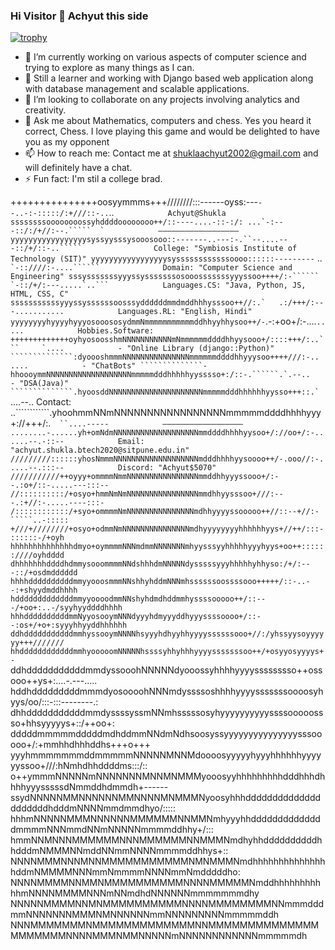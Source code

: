 ### Hi Visitor 👋 Achyut this side

<!--
**Achyut-0705/Achyut-0705** is a ✨ _special_ ✨ repository because its `README.md` (this file) appears on your GitHub profile.

Here are some ideas to get you started:
-->
[![trophy](https://github-profile-trophy.vercel.app/?username=Achyut-0705&theme=onedark)](https://github.com/ryo-ma/github-profile-trophy)

- 🔭 I’m currently working on various aspects of computer science and trying to explore as many things as I can.
- 🌱 Still a learner and working with Django based web application along with database management and scalable applications.
- 👯 I’m looking to collaborate on any projects involving analytics and creativity.
- 💬 Ask me about Mathematics, computers and chess. Yes you heard it correct, Chess. I love playing this game and would be delighted to have you as my opponent
- 📫 How to reach me: Contact me at shuklaachyut2002@gmail.com and will definitely have a chat.
- ⚡ Fun fact: I'm stil a college brad.


+++++++++++++++oosyymmms+++////////:::------oyss:---`--..-:-:::::/:+///::-..`..```            Achyut@Shukla
ssssssssoooooooossyhddddoooooooo++/::----....-::-:/: ...`-:---::/:/+//:--.`````  `            ——————————————————
yyyyyyyyyyyyyyyyysyssyysssysooosooo::-------..---:-.``--....---::/+/::-..`````                College: "Symbiosis Institute of Technology (SIT)"
yyyyyyyyyyyyyyyyysyssssssssssssoooo::::::---------``` ..``  `-::////:-....``````              Domain: "Computer Science and Engineering"
sssysssssssyyyssysssssssosooosssssssyyyssoo++++/:-``````    `-::/+/:---.....`..```            Languages.CS: "Java, Python, JS, HTML, CSS, C"
sssssssssssyyyssyssssssoosssyddddddmmdmddhhhysssoo++//:.`   .:/+++/:---...........            Languages.RL: "English, Hindi"
yyyyyyyyhyyyyhyyyosooososydmmNmmmmmmmmmmmddhhyyhhysoo++/-``.-:+oo+/:-....````.....            Hobbies.Software:
+++++++++++++oyhyosoosshmNNNNNNNNNNNmNmmmmmmddddhhyysooo+/::::+++/:..```     `....            - "Online Library (django::Python)"
``````````````:dyoooshmmmNNNNNNNNNNNNNNNmmmmmmddddhhyyysoo++++///:-..````   ``....            - "ChatBots"
``````````````-hhoooymmNNNNNNNNNNNNNNNNNNNmmmmmdddhhhhhyysssso+:/::-.``````.`.--..            - "DSA(Java)"
``````````````.hyoosddNNNNNNNNNNNNNNNNNNNNNmmmmmdddhhhhhhyysso+++::.`   ``....--..            Contact: 
..````````````.yhoohmmNNmNNNNNNNNNNNNNNNNNmmmmmddddhhhhyyy+://+++/:.`  ``....-----            ——————————————————
........-......yh+omNdmNNNNNNNNNNNNNNNNNNNmmddddhhhhyysoo+/://oo+/:-......--.-::--            Email: "achyut.shukla.btech2020@sitpune.edu.in"
/////////::::::yhosNmmmNNNNNNNNNNNNNNNNNNNmdddhhhhyysoooo++/-.ooo//:-.....--.:::--            Discord: "Achyut$5070"
///////////++oyyy+ommmmNmmNNNNNNNNNNNNNNNNmmddhhyyyssooo+/:--.:o+/::-.....---:::--
//::::::::::/+osyo+hmmNmNmNNNNNNNNNNNNNNNNmmdhhyysssoo+///:---.:+//:-.....----:::-
/::::::::::::/+syo+ommmmNmNNNNNNNNNNNNNNNmdhhyyyyssooooo++//::--+//:-`````..-:::::
+///+////////+osyo+odmmNmNNNNNNNNNNNNNNNmdhyyyyyyyyhhhhhhyys+//++/:::-::::::-/+oyh
hhhhhhhhhhhhhhdmyo+oymmmmNNNmdmmNNNNNNNmhyysssyyhhhhhyyyhyys+oo++::::::////oyhdddd
dhhhhhhhddddhdmmysooommmmNNdshhhdmNNNNNdysssssyyyhhhhhyhhyso:/+/:---::/+osdmdddddd
hhhhddddddddddmmyyooosmmmNNshhyhddmNNNmhssssssoossssooo+++++/::-..--:+shyydmddhhhh
hdddddddddddddmmyyoooodmmNNshyhdmdhddmmhyssssooooo++/::---/+oo+:..-/syyhyyddddhhhh
hhhddddddddddmmNyyosooymNNNdyyyhdmyyyddhyyyssssoooo+/::--:os+/+o+:syyyhhyyddhhhhhh
ddhdddddddddddmmhyssooymNNNNhsyyyhdhyyhhyyyyssssssooo+//:/yhssyysoyyyyyy+++///////
hhddddddddddddmmhyooooomNNNNNhssssyhhyhhhyyyysssssssoo++/+osyyosyyyys+-`          
ddhdddddddddddmmdyssooohNNNNNdyooossyhhhhyyyysssssssso++ossooo++ys+:....-.---.....
hddhdddddddddmmmdyosoooohNNNmdyssssoshhhhyyyysssssssoooosyhyys/oo/:::-:::--------.:
dhhdddddddddddmmdyssssyssmNNmhsssssosyhyyyyyyyyyyssssooooossso+hhsyyyyys+::/++oo+:
dddddmmmmmdddddmdhddmmNNdmNdhsoosyssyyyyyyyyyyyyyyysssooooo+/:+mmhhdhhhddhs+++o+++
yyyhmmmmmmmddmmmmmNNNNNMNNMdoooosyyyyyhyyyhhhhhhyyyyyyssoo+///:hNmhdhhddddms:::/::
o++ymmmNNNNNmNNNNNNNMNNMNMMMyooosyyhhhhhhhhhdddhhhdhhhhyyysssssdNmmddhdmmdh+------
ssydNNNNNMMNNNNNNMMNNNNMNMMMNyoosyhhhdddddddddddddddddddddhdddmNNNNmmdmmdhyo/:::::
hhhmNNNNNMMMNNNNNNMMMMMMNNMMNmhyyyhhddddddddddddddmmmmNNNmmdNNmNNNNNmmmmddhhy+/:::
hmmNNMNNNMMMMMMNNNMMMMMMNNMMMNmdhyhhddddddddddhhdddmNMMMNNmddNNmmNNNNmmmmddhhys+::
NNNNMMMNNNMNNMMMMMMMMMMMNMNMMMNmdhhhhhhhhhhhhhhhddmNMMMMNNNmmNmmmmNNNNmmNmdddddho:
NNNNMMMMNNMMNMMMMMMMMMMNNNNMMMMMNmddhhhhhhhhhhhmNNNNMMMMNNNmNNmdhdNNNNNNmmmmmmmdhy
NNNNNMMMMNNMNMMMMMMMMMMNNNNMMMMMMMMNNmmmdddmmNNNNNNNMMMNMNNNNNNmmNNNNNNNNNmmmmmddh
NNNMMMMMMMNMMMMMMMMMMMMMNNMMMMMMMMMMMMMMMMMMMMMNNNNMMMNMMNNNNNmNNNNNNNNNNNNmmmmmdh

